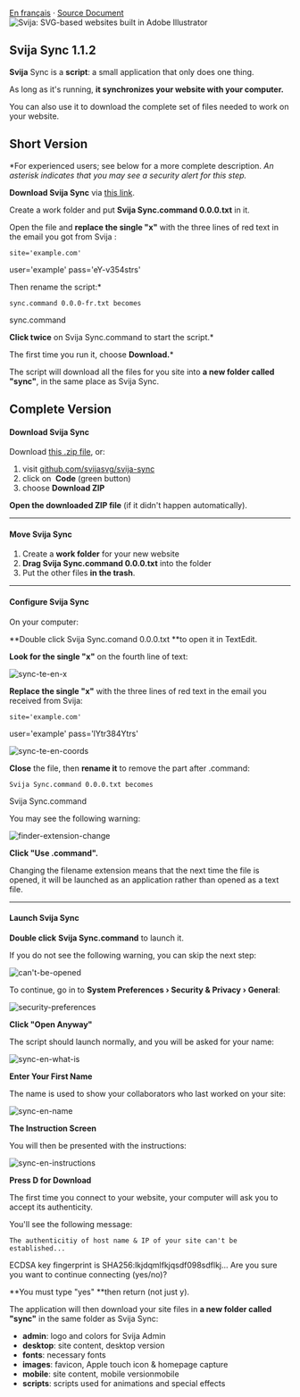 [En français](https://github.com/svijasvg/svija-sync/blob/master/lisez-moi.md) · [Source Document](https://docs.svija.com/en/quick-start/1-1-svija-sync)
![Svija: SVG-based websites built in Adobe Illustrator](http://files.svija.com/github/readme-logo.png "Svija: SVG-based websites built in Adobe Illustrator")

Svija Sync 1.1.2
-------------------------------------

**Svija** Sync is a **script**: a small application that only does one thing.

As long as it's running, **it synchronizes your website with your computer.**

You can also use it to download the complete set of files needed to work on your website.

Short Version
-------------

*For experienced users; see below for a more complete description.
*An asterisk indicates that you may see a security alert for this step.*

**Download Svija Sync** via [this link](https://github.com/svijasvg/svija-sync/archive/master.zip).

Create a work folder and put **Svija Sync.command 0.0.0.txt** in it.

Open the file and **replace the single "x"** with the three lines of red text in the email you got from Svija :

    site='example.com'
user='example'
pass='eY-v354strs'

Then rename the script:* 

    sync.command 0.0.0-fr.txt becomes
sync.command

**Click twice** on Svija Sync.command to start the script.*

The first time you run it, choose **Download.***

The script will download all the files for you site into **a new folder called "sync"**, in the same place as Svija Sync.

Complete Version
----------------

#### Download Svija Sync

Download [this .zip file](https://github.com/svijasvg/svija-sync/archive/master.zip), or:

1.  visit [github.com/svijasvg/svija-sync](https://github.com/svijasvg/svija-sync)
2.  click on  **Code** (green button)
3.  choose **Download ZIP**

**Open the downloaded ZIP file** (if it didn't happen automatically).

* * * * *

#### Move Svija Sync

1.  Create a **work folder** for your new website
2.  **Drag Svija Sync.command 0.0.0.txt** into the folder
3.  Put the other files **in the trash**.

* * * * *

#### Configure Svija Sync

On your computer:

**Double click Svija Sync.comand 0.0.0.txt **to open it in TextEdit.

**Look for the single "x"** on the fourth line of text:

![sync-te-en-x](https://docs.svija.com/wp-content/uploads/elementor/thumbs/sync-te-en-x-1-ot4im2e1tuzkez0psre5kwijus9elm2egg35gmx9rs.jpg "sync-te-en-x")

**Replace the single "x"** with the three lines of red text in the email you received from Svija:

    site='example.com'
user='example'
pass='lYtr384Ytrs'

![sync-te-en-coords](https://docs.svija.com/wp-content/uploads/2020/07/sync-te-en-coords.jpg "sync-te-en-coords")

**Close** the file, then **rename it** to remove the part after .command:

    Svija Sync.command 0.0.0.txt becomes
Svija Sync.command

You may see the following warning:

![finder-extension-change](https://docs.svija.com/wp-content/uploads/elementor/thumbs/finder-extension-change-onwwosepuqtvpw8jx7nf86l79qukvnq1zyin4gjxuk.jpg "finder-extension-change")

**Click "Use .command".**

Changing the filename extension means that the next time the file is opened, it will be launched as an application rather than opened as a text file.

* * * * *

#### Launch Svija Sync

**Double click** **Svija Sync.command** to launch it.

If you do not see the following warning, you can skip the next step:

![can't-be-opened](https://docs.svija.com/wp-content/uploads/elementor/thumbs/cant-be-opened-onwworgvnwt2l0ubilqgmgiy76vjjb2x1k2xqv9wtg.jpg "can't-be-opened")

To continue, go in to **System Preferences › Security & Privacy › General**:

![security-preferences](https://docs.svija.com/wp-content/uploads/elementor/thumbs/security-preferences-onwwosepuqymrt7ld70dqsk3aaowqhgciauxnzx490.jpg "security-preferences")

**Click "Open Anyway"**

The script should launch normally, and you will be asked for your name:

![sync-en-what-is](https://docs.svija.com/wp-content/uploads/elementor/thumbs/sync-en-what-is-ot4i8ry776syjeq905siy0qxpyu3j7hqirbpekjn68.jpg "sync-en-what-is")

**Enter Your First Name**

The name is used to show your collaborators who last worked on your site:

![sync-en-name](https://docs.svija.com/wp-content/uploads/2020/07/sync-en-name.jpg "sync-en-name")

**The Instruction Screen**

You will then be presented with the instructions:

![sync-en-instructions](https://docs.svija.com/wp-content/uploads/elementor/thumbs/sync-en-instructions-ot4i8r0d0cro7srm5ndwdizh4kyqbie06mo7xal1cg.jpg "sync-en-instructions")

**Press D for Download**

The first time you connect to your website, your computer will ask you to accept its authenticity.

You'll see the following message:

    The authenticitiy of host name & IP of your site can't be established...
ECDSA key fingerprint is SHA256:lkjdqmlfkjqsdf098sdflkj...
Are you sure you want to continue connecting (yes/no)?

**You must type "yes" **then return (not just y).

The application will then download your site files in **a new folder called "sync"** in the same folder as Svija Sync:

-   **admin**: logo and colors for Svija Admin
-   **desktop**: site content, desktop version
-   **fonts**: necessary fonts
-   **images**: favicon, Apple touch icon & homepage capture
-   **mobile**: site content, mobile versionmobile
-   **scripts**: scripts used for animations and special effects
